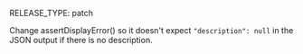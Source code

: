 RELEASE_TYPE: patch

Change assertDisplayError() so it doesn't expect `"description": null` in the JSON output if there is no description.